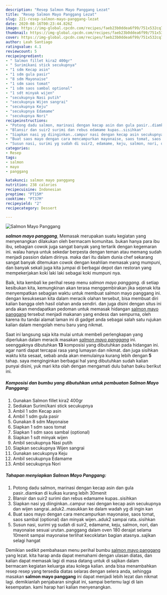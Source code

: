 ```yaml
---
description: "Resep Salmon Mayo Panggang Lezat"
title: "Resep Salmon Mayo Panggang Lezat"
slug: 221-resep-salmon-mayo-panggang-lezat
date: 2020-08-16T00:23:44.826Z
image: https://img-global.cpcdn.com/recipes/faeb23b0ddea6f99/751x532cq70/salmon-mayo-panggang-foto-resep-utama.jpg
thumbnail: https://img-global.cpcdn.com/recipes/faeb23b0ddea6f99/751x532cq70/salmon-mayo-panggang-foto-resep-utama.jpg
cover: https://img-global.cpcdn.com/recipes/faeb23b0ddea6f99/751x532cq70/salmon-mayo-panggang-foto-resep-utama.jpg
author: Leah Santiago
ratingvalue: 4.1
reviewcount: 5
recipeingredient:
- " Salmon fillet kira2 400gr"
- " Surimikani stick secukupnya"
- "1 sdm Kecap asin"
- "1 sdm gula pasir"
- "8 sdm Mayonaise"
- "1 sdm saos tomat"
- "1 sdm saos sambal optional"
- "1 sdt minyak wijen"
- "secukupnya Nasi putih"
- "secukupnya Wijen sangrai"
- "secukupnya Keju"
- "secukupnya Edamame"
- "secukupnya Nori"
recipeinstructions:
- "Potong dadu salmon, marinasi dengan kecap asin dan gula pasir..diamkan di kulkas kurang lebih 30menit"
- "Blansir dan suir2 surimi dan rebus edamame kupas..sisihkan"
- "Siapkan nasi yg diinginkan..campur nasi dengan kecap asin secukupnya dan wijen sangrai..aduk2..masukkan ke dalam wadah yg di ingin kan"
- "Buat saos mayo dengan cara mencampurkan mayonaise, saos tomat, saos sambal (optional) dan minyak wijen..aduk2 sampai rata..sisihkan"
- "Susun nasi, surimi yg sudah di suir2, edamame, keju, salmon, nori, dan mayonaise sesuai urutan..panggang dalam oven 180 derajat selama 10menit sampai mayonaise terlihat kecoklatan bagian atasnya..sajikan selagi hangat"
categories:
- Resep
tags:
- salmon
- mayo
- panggang

katakunci: salmon mayo panggang 
nutrition: 238 calories
recipecuisine: Indonesian
preptime: "PT15M"
cooktime: "PT37M"
recipeyield: "2"
recipecategory: Dessert

---
```



![Salmon Mayo Panggang](https://img-global.cpcdn.com/recipes/faeb23b0ddea6f99/751x532cq70/salmon-mayo-panggang-foto-resep-utama.jpg)

<b><i>salmon mayo panggang</i></b>, Memasak merupakan suatu kegiatan yang menyenangkan dilakukan oleh bermacam komunitas. bukan hanya para ibu ibu, sebagian cowok juga sangat banyak yang tertarik dengan kegemaran ini. walau hanya untuk sekedar berpesta dengan teman atau memang sudah menjadi passion dalam dirinya. maka dari itu dalam dunia chef sekarang sangat banyak ditemukan cowok dengan keahlian memasak yang mumpuni, dan banyak sekali juga kita jumpai di berbagai depot dan restoran yang mempekerjakan koki laki laki sebagai koki mumpuni nya.



Baik, kita kembali ke perihal resep menu <i>salmon mayo panggang</i>. di setiap kesibukan kita, kemungkinan akan terasa menggembirakan jika sejenak kita menyempatkan sebagian waktu untuk membuat salmon mayo panggang ini. dengan kesuksesan kita dalam meracik olahan tersebut, bisa membuat diri kalian bangga oleh hasil olahan anda sendiri. dan juga disini dengan situs ini anda akan mendapatkan pedoman untuk memasak hidangan <u>salmon mayo panggang</u> tersebut menjadi makanan yang endess dan sempurna, oleh karena itu tandai alamat laman ini di gadget anda sebagai salah satu rujukan kalian dalam mengolah menu baru yang nikmat.


Saat ini langsung saja kita mulai untuk membeli perlengkapan yang diperlukan dalam meracik masakan <u><i>salmon mayo panggang</i></u> ini. seenggaknya dibutuhkan <b>13</b> komposisi yang dibutuhkan pada hidangan ini. agar nanti dapat tercapai rasa yang lumayan dan nikmat. dan juga sisihkan waktu kita sesaat, sebab anda akan memulainya kurang lebih dengan <b>5</b> tahap. saya menginginkan berbagai hal yang dibutuhkan sudah kalian punyai disini, yuk mari kita olah dengan mengamati dulu bahan baku berikut ini.

<!--inarticleads1-->

##### Komposisi dan bumbu yang dibutuhkan untuk pembuatan Salmon Mayo Panggang:

1. Gunakan  Salmon fillet kira2 400gr
1. Sediakan  Surimi/kani stick secukupnya
1. Ambil 1 sdm Kecap asin
1. Ambil 1 sdm gula pasir
1. Gunakan 8 sdm Mayonaise
1. Siapkan 1 sdm saos tomat
1. Siapkan 1 sdm saos sambal (optional)
1. Siapkan 1 sdt minyak wijen
1. Ambil secukupnya Nasi putih
1. Siapkan secukupnya Wijen sangrai
1. Gunakan secukupnya Keju
1. Ambil secukupnya Edamame
1. Ambil secukupnya Nori




<!--inarticleads2-->

##### Tahapan menyiapkan Salmon Mayo Panggang:

1. Potong dadu salmon, marinasi dengan kecap asin dan gula pasir..diamkan di kulkas kurang lebih 30menit
1. Blansir dan suir2 surimi dan rebus edamame kupas..sisihkan
1. Siapkan nasi yg diinginkan..campur nasi dengan kecap asin secukupnya dan wijen sangrai..aduk2..masukkan ke dalam wadah yg di ingin kan
1. Buat saos mayo dengan cara mencampurkan mayonaise, saos tomat, saos sambal (optional) dan minyak wijen..aduk2 sampai rata..sisihkan
1. Susun nasi, surimi yg sudah di suir2, edamame, keju, salmon, nori, dan mayonaise sesuai urutan..panggang dalam oven 180 derajat selama 10menit sampai mayonaise terlihat kecoklatan bagian atasnya..sajikan selagi hangat




Demikian sedikit pembahasan menu perihal bumbu <u>salmon mayo panggang</u> yang lezat. kita harap anda dapat memahami dengan ulasan diatas, dan kalian dapat memasak lagi di masa datang untuk di sajikan dalam bermacam kegiatan keluarga atau kolega kalian. anda bisa menambahkan resep resep yang tersedia diatas selaras dengan selera anda, sehingga masakan <b>salmon mayo panggang</b> ini dapat menjadi lebih lezat dan nikmat lagi. demikianlah penjabaran singkat ini, sampai bertemu lagi di lain kesempatan. kami harap hari kalian menyenangkan.
